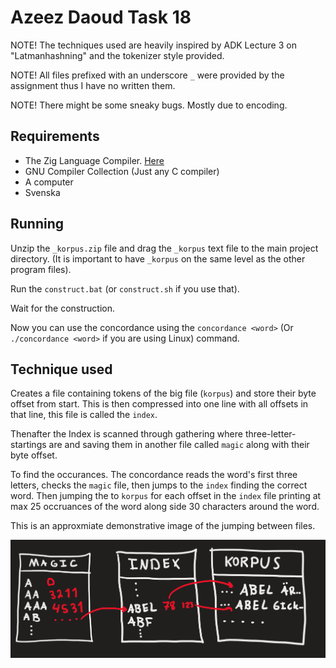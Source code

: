 # Azeez Daoud Task 18

NOTE! The techniques used are heavily inspired by ADK Lecture 3 on "Latmanhashning" and the tokenizer style provided.

NOTE! All files prefixed with an underscore `_` were provided by the assignment thus I have no written them.

NOTE! There might be some sneaky bugs. Mostly due to encoding.

## Requirements
- The Zig Language Compiler. [Here](https://ziglang.org/)
- GNU Compiler Collection (Just any C compiler)
- A computer
- Svenska

## Running
Unzip the `_korpus.zip` file and drag the `_korpus` text file to the main project directory. (It is important to have `_korpus` on the same level as the other program files).

Run the `construct.bat` (or `construct.sh` if you use that). 

Wait for the construction.

Now you can use the concordance using the `concordance <word>` (Or `./concordance <word>` if you are using Linux) command.
## Technique used
Creates a file containing tokens of the big file (`korpus`) and store their byte offset from start. This is then compressed into one line with all offsets in that line, this file is called the `index`.

Thenafter the Index is scanned through gathering where three-letter-startings are and saving them in another file called `magic` along with their byte offset.

To find the occurances. The concordance reads the word's first three letters, checks the `magic` file, then jumps to the `index` finding the correct word. Then jumping the to `korpus` for each offset in the `index` file printing at max 25 occruances of the word along side 30 characters around the word.

This is an approxmiate demonstrative image of the jumping between files.

<img src="images/concordance_system.png" width=700>
